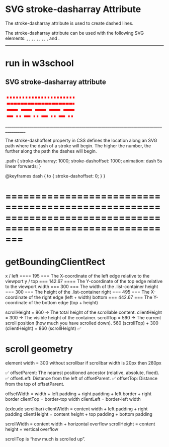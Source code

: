 # SVG stroke-dasharray Attribute

The stroke-dasharray attribute is used to create dashed lines.

The stroke-dasharray attribute can be used with the following SVG elements: <circle>, <ellipse>, <line>, <path>, <polygon>, <polyline>, <rect>, <text>, <textPath>, <tref> and <tspan>.

________________________________________________________________________________________
# run in w3school


<!DOCTYPE html>
<html>
<body>

<h2>SVG stroke-dasharray attribute</h2>

<svg height="100" width="400" xmlns="http://www.w3.org/2000/svg">
  <g fill="none" stroke="red" stroke-width="6">
    <path stroke-dasharray="5,5" d="M5 20 l215 0" />
    <path stroke-dasharray="10,1" d="M5 40 l215 0" />
    <path stroke-dasharray="35,10" d="M5 60 l215 0" />
    <path stroke-dasharray="20,10,5,5,5,10" d="M5 80 l215 0" />
  </g>
  Sorry, your browser does not support inline SVG.
</svg>
 
</body>
</html>
________________________________________________________________________________________


The stroke-dashoffset property in CSS defines the location along an SVG path where the dash of a stroke will begin. The higher the number, the further along the path the dashes will begin.




.path {
  stroke-dasharray: 1000;
  stroke-dashoffset: 1000;
  animation: dash 5s linear forwards;
}

@keyframes dash {
  to {
    stroke-dashoffset: 0;
  }
}
# ===========================================================================================================
# getBoundingClientRect

x / left ====	195 === The X-coordinate of the left edge relative to the viewport
y / top	=== 142.67 ==== The Y-coordinate of the top edge relative to the viewport
width	=== 300 ===	The width of the .list-container
height ===	300 ===	The height of the .list-container
right ===	495 ===	The X-coordinate of the right edge (left + width)
bottom ===	442.67 ===	The Y-coordinate of the bottom edge (top + height)



scrollHeight = 860 → The total height of the scrollable content.
clientHeight = 300 → The visible height of the container.
scrollTop = 560 → The current scroll position (how much you have scrolled down).
560 (scrollTop) + 300 (clientHeight) = 860 (scrollHeight) ✅



# scroll geometry
element width = 300   without scrollbar
if scrollbar width is 20px then 280px


✅ offsetParent: The nearest positioned ancestor (relative, absolute, fixed).
✅ offsetLeft: Distance from the left of offsetParent.
✅ offsetTop: Distance from the top of offsetParent.


offsetWidth = width + left padding + right padding + left border + right border
clientTop = border-top width
clientLeft = border-left width

(exlcude scrollbar)
clientWidth = content width + left padding + right padding
clientHeight = content height + top padding + bottom padding

scrollWidth = content width + horizontal overflow
scrollHeight = content height + vertical overflow

scrollTop is “how much is scrolled up”.